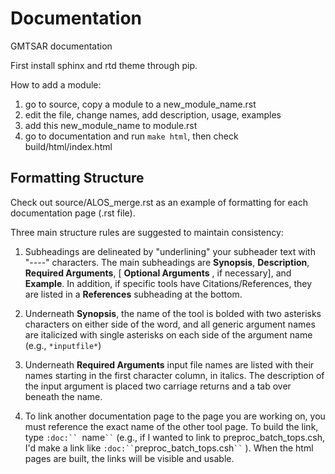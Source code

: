 # Documentation
GMTSAR documentation

First install sphinx and rtd theme through pip.

How to add a module:
1) go to source, copy a module to a new_module_name.rst
2) edit the file, change names, add description, usage, examples
3) add this new_module_name to module.rst
4) go to documentation and run `make html`, then check build/html/index.html

## Formatting Structure

Check out source/ALOS_merge.rst as an example of formatting for each documentation page (.rst file).

Three main structure rules are suggested to maintain consistency:
1) Subheadings are delineated by "underlining" your subheader text with "----" characters. The main subheadings are **Synopsis**, **Description**, **Required Arguments**, [ **Optional Arguments** , if necessary], and **Example**. In addition, if specific tools have Citations/References, they are listed in a **References** subheading at the bottom.

2) Underneath **Synopsis**, the name of the tool is bolded with two asterisks characters on either side of the word, and all generic argument names are italicized with single asterisks on each side of the argument name (e.g., `*inputfile*`)

3) Underneath **Required Arguments** input file names are listed with their names starting in the first character column, in italics. The description of the input argument is placed two carriage returns and a tab over beneath the name. 

4) To link another documentation page to the page you are working on, you must reference the exact name of the other tool page. To build the link, type `:doc:`` `name` `` ` (e.g., if I wanted to link to preproc_batch_tops.csh, I'd make a link like ` :doc:`` `preproc_batch_tops.csh` `` ` ). When the html pages are built, the links will be visible and usable. 

